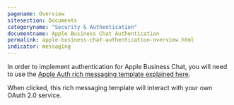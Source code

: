 ```yaml
---
pagename: Overview
sitesection: Documents
categoryname: "Security & Authentication"
documentname: Apple Business Chat Authentication
permalink: apple-business-chat-authentication-overview.html
indicator: messaging
---
```


In order to implement authentication for Apple Business Chat, you will need to use the [Apple Auth rich messaging template explained here](apple-business-chat-templates-apple-auth-template.html).

When clicked, this rich messaging template will interact with your own OAuth 2.0 service.